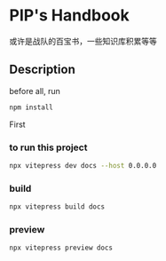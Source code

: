 # PIP's Handbook

或许是战队的百宝书，一些知识库积累等等

## Description
before all, run
```bash
npm install
```
First
### to run this project
```bash
npx vitepress dev docs --host 0.0.0.0
```
### build
``` bash
npx vitepress build docs
```
### preview
```bash
npx vitepress preview docs
```